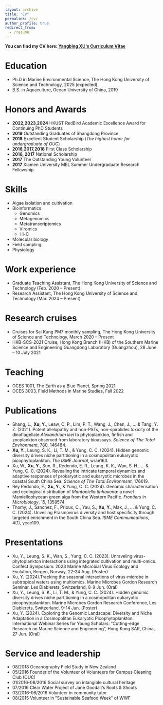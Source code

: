 ```yaml
---
layout: archive
title: "CV"
permalink: /cv/
author_profile: true
redirect_from:
  - /resume
---
```




**You can find my CV here: [Yangbing XU's Curriculum Vitae](../assets/CV_Yangbing_Xu.pdf)**


Education
======
* Ph.D in Marine Environmental Science, The Hong Kong University of Science and Technology, 2025 (expected)
* B.S. in Aquaculture, Ocean University of China, 2019


Honors and Awards
======
* **2022,2023,2024** HKUST RedBird Academic Excellence Award for Continuing PhD Students
* **2019** Outstanding Graduates of Shangdong Province
* **2018** Excellent Student Scholarship (_The highest honor for undergraduate of OUC_) 
* **2016,2017,2018** First Class Scholarship
* **2016, 2017** National Scholarship
* **2017** The Outstanding Young Volunteer 
* **2017** Xiamen University MEL Summer Undergraduate Research Fellowship


Skills
======
* Algae isolation and cultivation
* Bioinformatics
  * Genomics
  * Metagenomics
  * Metatranscriptomics
  * Viromics
  * Hi-C
* Molecular biology
* Field sampling
* Physiology


Work experience
======
* Graduate Teaching Assistant, The Hong Kong University of Science and Technology (Feb. 2020 – Present)
* Research Assistant, The Hong Kong University of Science and Technology (Mar. 2024 – Present)


Research cruises
======
* Cruises for Sai Kung PM7 monthly sampling, The Hong Kong University of Science and Technology, March 2020 – Present
* HKB-SCS-2021 Cruise, Hong Kong Branch (HKB) of the Southern Marine Science and Engineering Guangdong Laboratory (Guangzhou), 28 June – 10 July 2021


Teaching
======
* OCES 1001, The Earth as a Blue Planet, Spring 2021 
* OCES 3003, Field Methods in Marine Studies, Fall 2022

  
Publications
======
* Shang, L., **Xu, Y.**, Leaw, C. P., Lim, P. T., Wang, J., Chen, J., ... & Tang, Y. Z. (2021). Potent allelopathy and non-PSTs, non-spirolides toxicity of the dinoflagellate _Alexandrium leei_ to phytoplankton, finfish and zooplankton observed from laboratory bioassays. _Science of The Total Environment_, 780, 146484. 
* **Xu, Y.**, Leung, S. K., Li, T. M., & Yung, C. C. (2024). Hidden genomic diversity drives niche partitioning in a cosmopolitan eukaryotic picophytoplankton. _The ISME Journal_, wrae163.
* Xu, W., **Xu, Y.**, Sun, R., Redondo, E. R., Leung, K. K., Wan, S. H., ... & Yung, C. C. (2024). Revealing the intricate temporal dynamics and adaptive responses of prokaryotic and eukaryotic microbes in the coastal South China Sea. _Science of The Total Environment_, 176019.
* Rey Redondo, E., **Xu, Y.**, & Yung, C. C. (2024). Genomic characterisation and ecological distribution of _Mantoniella tinhauana_: a novel Mamiellophycean green alga from the Western Pacific. _Frontiers in Microbiology_, 15, 1358574.
* Thomy, J., Sanchez, F., Prioux, C., Yau, S., **Xu, Y.**, Mak, J., ... & Yung, C. C. (2024). Unveiling Prasinovirus diversity and host specificity through targeted enrichment in the South China Sea. _ISME Communications_, 4(1), ycae109.

  
Presentations
======
* Xu, Y., Leung, S. K., Wan, S., Yung, C. C. (2023). Unraveling virus-phytoplankton interactions using integrated cultivation and multi-omics. Confect Symposium: 2023 Marine Microbial Virus Ecology and Evolution, Bergen, Norway, 22-24 Aug. (Poster) 
* Xu, Y. (2024).Tracking the seasonal interactions of virus-microbe in subtropical waters using multiomics. Marine Microbes Gordon Research Seminar, Les Diablerets, Switzerland, 8-9 Jun. (Oral) 
* Xu, Y., Leung, S. K., Li, T. M., & Yung, C. C. (2024). Hidden genomic diversity drives niche partitioning in a cosmopolitan eukaryotic picophytoplankton. Marine Microbes Gordon Research Conference, Les Diablerets, Switzerland, 9-14 Jun. (Poster) 
* Xu, Y. (2024). Exploring the Genomic Landscape: Diversity and Niche Adaptation in a Cosmopolitan Eukaryotic Picophytoplankton. International Webinar Series for Young Scholars: “Cutting-edge Research on Marine Science and Engineering”, Hong Kong SAR, China, 27 Jun. (Oral)


Service and leadership
======
* 08/2018 Oceanography Field Study in New Zealand 
* 05/2016 Founder of the Volunteer of Volunteers for Campus Cleaning Club (OUC) 
* 01/2016-08/2016 Social survey on intangible cultural heritage
* 07/2016 Clear Water Project of Jane Goodall's Roots & Shoots 
* 03/2016-06/2016 Volunteer in community tutor 
* 08/2015 Volunteer in "Sustainable Seafood Week" of WWF

